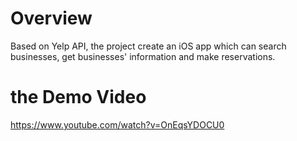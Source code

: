 # Overview

Based on Yelp API, the project create an iOS app  which can search businesses, get businesses' information and make reservations.

# the Demo Video

https://www.youtube.com/watch?v=OnEqsYDOCU0
